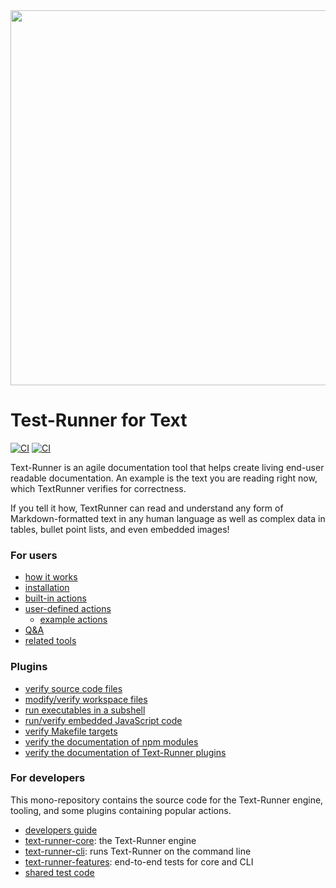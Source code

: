<img src="documentation/logo_800.png" width="800" height="600">

# Test-Runner for Text

[![CI](https://github.com/kevgo/text-runner/actions/workflows/ci.yml/badge.svg)](https://github.com/kevgo/text-runner/actions/workflows/ci.yml)
[![CI](https://ci.appveyor.com/api/projects/status/96q06796xyrste9x/branch/main?svg=true)](https://ci.appveyor.com/project/kevgo/text-runner/branch/main)
<br>

Text-Runner is an agile documentation tool that helps create living end-user
readable documentation. An example is the text you are reading right now, which
TextRunner verifies for correctness.

If you tell it how, TextRunner can read and understand any form of
Markdown-formatted text in any human language as well as complex data in tables,
bullet point lists, and even embedded images!

### For users

- [how it works](documentation/how-it-works.md)
- [installation](documentation/installation.md)
- [built-in actions](documentation/built-in-actions.md)
- [user-defined actions](documentation/user-defined-actions.md)
  - [example actions](examples/)
- [Q&A](documentation/qna.md)
- [related tools](documentation/related-tools.md)

### Plugins

- [verify source code files](textrun-repo/)
- [modify/verify workspace files](textrun-workspace/)
- [run executables in a subshell](textrun-shell/)
- [run/verify embedded JavaScript code](textrun-javascript/)
- [verify Makefile targets](textrun-make/)
- [verify the documentation of npm modules](textrun-npm/)
- [verify the documentation of Text-Runner plugins](textrun-action/)

### For developers

This mono-repository contains the source code for the Text-Runner engine,
tooling, and some plugins containing popular actions.

- [developers guide](documentation/DEVELOPMENT.md)
- [text-runner-core](text-runner-core): the Text-Runner engine
- [text-runner-cli](text-runner-cli): runs Text-Runner on the command line
- [text-runner-features](text-runner-features): end-to-end tests for core and
  CLI
- [shared test code](shared/)
